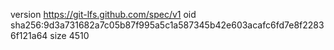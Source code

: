 version https://git-lfs.github.com/spec/v1
oid sha256:9d3a731682a7c05b87f995a5c1a587345b42e603acafc6fd7e8f22836f121a64
size 4510
